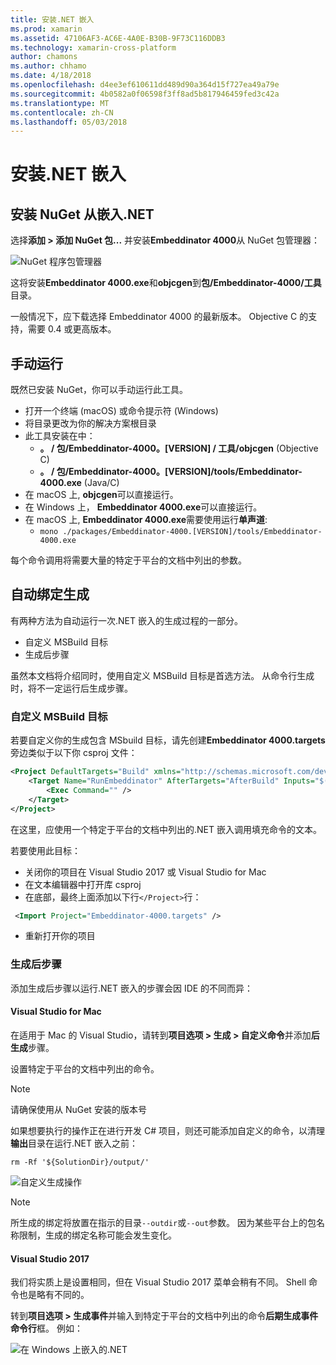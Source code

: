 ```yaml
---
title: 安装.NET 嵌入
ms.prod: xamarin
ms.assetid: 47106AF3-AC6E-4A0E-B30B-9F73C116DDB3
ms.technology: xamarin-cross-platform
author: chamons
ms.author: chhamo
ms.date: 4/18/2018
ms.openlocfilehash: d4ee3ef610611dd489d90a364d15f727ea49a79e
ms.sourcegitcommit: 4b0582a0f06598f3ff8ad5b817946459fed3c42a
ms.translationtype: MT
ms.contentlocale: zh-CN
ms.lasthandoff: 05/03/2018
---
```

# <a name="installing-net-embedding"></a>安装.NET 嵌入

## <a name="installing-net-embedding-from-nuget"></a>安装 NuGet 从嵌入.NET

选择**添加 > 添加 NuGet 包...** 并安装**Embeddinator 4000**从 NuGet 包管理器：

![NuGet 程序包管理器](images/visualstudionuget.png)

这将安装**Embeddinator 4000.exe**和**objcgen**到**包/Embeddinator-4000/工具**目录。

一般情况下，应下载选择 Embeddinator 4000 的最新版本。 Objective C 的支持，需要 0.4 或更高版本。

## <a name="running-manually"></a>手动运行

既然已安装 NuGet，你可以手动运行此工具。

- 打开一个终端 (macOS) 或命令提示符 (Windows)
- 将目录更改为你的解决方案根目录
- 此工具安装在中：
    - **。 / 包/Embeddinator-4000。[VERSION] / 工具/objcgen** (Objective C)
    - **。 / 包/Embeddinator-4000。[VERSION]/tools/Embeddinator-4000.exe** (Java/C) 
- 在 macOS 上, **objcgen**可以直接运行。 
- 在 Windows 上， **Embeddinator 4000.exe**可以直接运行。
- 在 macOS 上, **Embeddinator 4000.exe**需要使用运行**单声道**: 
    - `mono ./packages/Embeddinator-4000.[VERSION]/tools/Embeddinator-4000.exe`

每个命令调用将需要大量的特定于平台的文档中列出的参数。

## <a name="automatic-binding-generation"></a>自动绑定生成

有两种方法为自动运行一次.NET 嵌入的生成过程的一部分。

- 自定义 MSBuild 目标
- 生成后步骤

虽然本文档将介绍同时，使用自定义 MSBuild 目标是首选方法。 从命令行生成时，将不一定运行后生成步骤。

### <a name="custom-msbuild-targets"></a>自定义 MSBuild 目标

若要自定义你的生成包含 MSbuild 目标，请先创建**Embeddinator 4000.targets**旁边类似于以下你 csproj 文件：

```xml
<Project DefaultTargets="Build" xmlns="http://schemas.microsoft.com/developer/msbuild/2003">
    <Target Name="RunEmbeddinator" AfterTargets="AfterBuild" Inputs="$(OutputPath)/$(AssemblyName).dll" Outputs="$(IntermediateOutputPath)/Embeddinator/$(AssemblyName).framework/$(AssemblyName)">
        <Exec Command="" />
    </Target>
</Project>
```

在这里，应使用一个特定于平台的文档中列出的.NET 嵌入调用填充命令的文本。

若要使用此目标：

- 关闭你的项目在 Visual Studio 2017 或 Visual Studio for Mac
- 在文本编辑器中打开库 csproj
- 在底部，最终上面添加以下行`</Project>`行：

```xml
 <Import Project="Embeddinator-4000.targets" />
```

- 重新打开你的项目

### <a name="post-build-steps"></a>生成后步骤

添加生成后步骤以运行.NET 嵌入的步骤会因 IDE 的不同而异：

#### <a name="visual-studio-for-mac"></a>Visual Studio for Mac

在适用于 Mac 的 Visual Studio，请转到**项目选项 > 生成 > 自定义命令**并添加**后生成**步骤。

设置特定于平台的文档中列出的命令。

> [!NOTE]
> 请确保使用从 NuGet 安装的版本号

如果想要执行的操作正在进行开发 C# 项目，则还可能添加自定义的命令，以清理**输出**目录在运行.NET 嵌入之前：

```shell
rm -Rf '${SolutionDir}/output/'
```

![自定义生成操作](images/visualstudiocustombuild.png)

> [!NOTE]
> 所生成的绑定将放置在指示的目录`--outdir`或`--out`参数。 因为某些平台上的包名称限制，生成的绑定名称可能会发生变化。

#### <a name="visual-studio-2017"></a>Visual Studio 2017

我们将实质上是设置相同，但在 Visual Studio 2017 菜单会稍有不同。 Shell 命令也是略有不同的。

转到**项目选项 > 生成事件**并输入到特定于平台的文档中列出的命令**后期生成事件命令行**框。 例如：

![在 Windows 上嵌入的.NET](images/visualstudiowindows.png)
